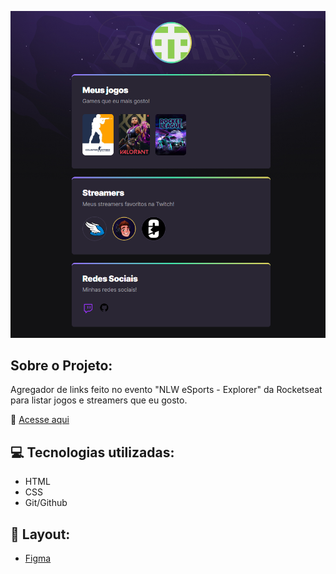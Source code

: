 ![preview](.github/preview.png)

## Sobre o Projeto:

Agregador de links feito no evento "NLW eSports - Explorer" da Rocketseat para listar jogos e streamers que eu gosto. 

🔗 [Acesse aqui](https://wallacemod.github.io/NLWeSports/)

## 💻 Tecnologias utilizadas:

- HTML
- CSS
- Git/Github

## 🎨 Layout:

- [Figma](https://www.figma.com/file/QaGIVuuBTLBRDbBWSPRWCs/NLW-eSports-(Community)?node-id=79%3A2502)